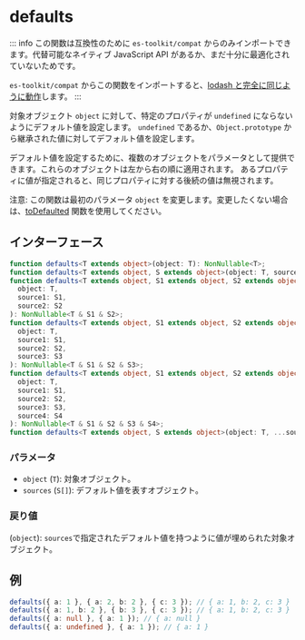 # defaults

::: info
この関数は互換性のために `es-toolkit/compat` からのみインポートできます。代替可能なネイティブ JavaScript API があるか、まだ十分に最適化されていないためです。

`es-toolkit/compat` からこの関数をインポートすると、[lodash と完全に同じように動作](../../../compatibility.md)します。
:::

対象オブジェクト `object` に対して、特定のプロパティが `undefined` にならないようにデフォルト値を設定します。
`undefined` であるか、`Object.prototype` から継承された値に対してデフォルト値を設定します。

デフォルト値を設定するために、複数のオブジェクトをパラメータとして提供できます。これらのオブジェクトは左から右の順に適用されます。
あるプロパティに値が指定されると、同じプロパティに対する後続の値は無視されます。

注意: この関数は最初のパラメータ `object` を変更します。変更したくない場合は、[toDefaulted](./toDefaulted.md) 関数を使用してください。

## インターフェース

```typescript
function defaults<T extends object>(object: T): NonNullable<T>;
function defaults<T extends object, S extends object>(object: T, source: S): NonNullable<T & S>;
function defaults<T extends object, S1 extends object, S2 extends object>(
  object: T,
  source1: S1,
  source2: S2
): NonNullable<T & S1 & S2>;
function defaults<T extends object, S1 extends object, S2 extends object, S3 extends object>(
  object: T,
  source1: S1,
  source2: S2,
  source3: S3
): NonNullable<T & S1 & S2 & S3>;
function defaults<T extends object, S1 extends object, S2 extends object, S3 extends object, S4 extends object>(
  object: T,
  source1: S1,
  source2: S2,
  source3: S3,
  source4: S4
): NonNullable<T & S1 & S2 & S3 & S4>;
function defaults<T extends object, S extends object>(object: T, ...sources: S[]): object;
```

### パラメータ

- `object` (`T`): 対象オブジェクト。
- `sources` (`S[]`): デフォルト値を表すオブジェクト。

### 戻り値

(`object`): `sources`で指定されたデフォルト値を持つように値が埋められた対象オブジェクト。

## 例

```typescript
defaults({ a: 1 }, { a: 2, b: 2 }, { c: 3 }); // { a: 1, b: 2, c: 3 }
defaults({ a: 1, b: 2 }, { b: 3 }, { c: 3 }); // { a: 1, b: 2, c: 3 }
defaults({ a: null }, { a: 1 }); // { a: null }
defaults({ a: undefined }, { a: 1 }); // { a: 1 }
```
